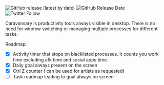 
![GitHub release (latest by date)](https://img.shields.io/github/v/release/robertjaskowski/Caravansary?color=%23&style=for-the-badge)
![GitHub Release Date](https://img.shields.io/github/release-date/robertjaskowski/caravansary?style=for-the-badge)
<br>
![Twitter Follow](https://img.shields.io/twitter/follow/rjjaskowski?label=Developer&style=social)

Caravansary is productivity tools always visible in desktop. There is no need for window switching or managing multiple processes for different tasks.


Roadmap:
- [x] Activity timer that stops on blacklisted processes. It counts you work time excluding afk time and social apps time.
- [x] Daily goal always present on the screen
- [x] Ctrl Z counter ( can be used for artists as requested)
- [ ] Task roadmap leading to goal always on screen
